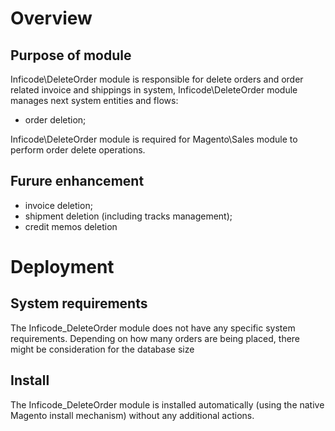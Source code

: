# Overview
## Purpose of module

Inficode\DeleteOrder module is responsible for delete orders and order related invoice and shippings in system,
Inficode\DeleteOrder module manages next system entities and flows:
* order deletion;

Inficode\DeleteOrder module is required for Magento\Sales module to perform order delete operations.

## Furure enhancement 
* invoice deletion;
* shipment deletion (including tracks management);
* credit memos deletion

# Deployment
## System requirements

The Inficode_DeleteOrder module does not have any specific system requirements.
Depending on how many orders are being placed, there might be consideration for the database size

## Install
The Inficode_DeleteOrder module is installed automatically (using the native Magento install mechanism) without any additional actions.